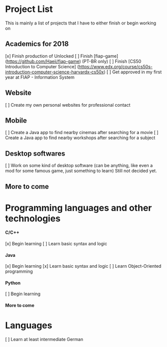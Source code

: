 # Project List
This is mainly a list of projects that I have to either finish or begin working on

## Academics for 2018

[x] Finish production of Unlocked
[ ] Finish [fiap-game] (https://github.com/Haeii/fiap-game) (PT-BR only)
[ ] Finish [CS50 Introduction to Computer Science] (https://www.edx.org/course/cs50s-introduction-computer-science-harvardx-cs50x)
[ ] Get approved in my first year at FIAP - Information System

## Website

[ ] Create my own personal websites for professional contact

## Mobile

[ ] Create a Java app to find nearby cinemas after searching for a movie
[ ] Create a Java app to find nearby workshops after searching for a subject

## Desktop softwares

[ ] Work on some kind of desktop software (can be anything, like even a mod for some famous game, just something to learn) Still not decided yet.

## More to come

# Programming languages and other technologies

#### C/C++

[x] Begin learning
[ ] Learn basic syntax and logic

#### Java

[x] Begin learning
[x] Learn basic syntax and logic
[ ] Learn Object-Oriented programming

#### Python

[ ] Begin learning

#### More to come

# Languages

[ ] Learn at least intermediate German

